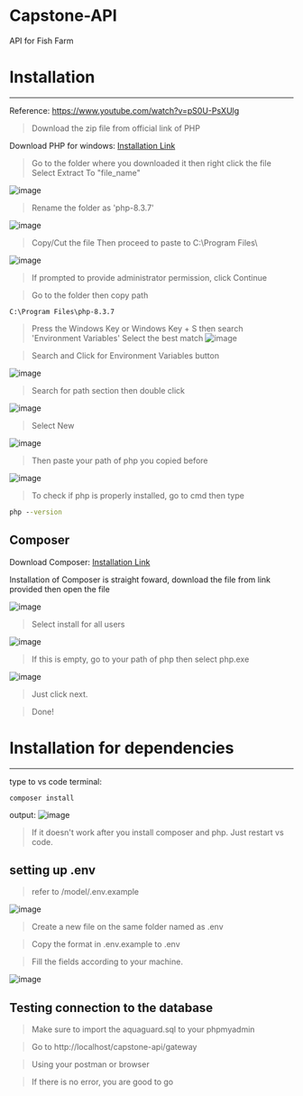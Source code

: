 # Capstone-API
API for Fish Farm


# Installation 
---

Reference: https://www.youtube.com/watch?v=pS0U-PsXUlg

>  Download the zip file from official link of PHP

Download PHP for windows: [Installation Link](https://windows.php.net/downloads/releases/php-8.3.7-Win32-vs16-x64.zip)

> Go to the folder where you downloaded it then right click the file
> Select Extract To "file_name"

![image](https://github.com/Yajme/Capstone-API/assets/88352665/b5d3de07-2c47-425f-afe0-75cc5fb6ae73)

> Rename the folder as 'php-8.3.7'

 ![image](https://github.com/Yajme/Capstone-API/assets/88352665/224c8ecf-908c-4865-a005-94fc42b171ec)

> Copy/Cut the file
> Then proceed to paste to C:\Program Files\


![image](https://github.com/Yajme/Capstone-API/assets/88352665/7d44cb43-fdb4-4b9d-8907-cbb23c60ebef)

> If prompted to provide administrator permission, click Continue

> Go to the folder then copy path
```
C:\Program Files\php-8.3.7
```
> Press the Windows Key or Windows Key + S then search 'Environment Variables'
> Select the best match 
![image](https://github.com/Yajme/Capstone-API/assets/88352665/34acec0a-6934-492b-ba16-e95f924dcaba)

> Search and Click for Environment Variables button

![image](https://github.com/Yajme/Capstone-API/assets/88352665/d46a5404-40a2-48e1-a62f-f4414f0a30ca)


>Search for path section then double click

![image](https://github.com/Yajme/Capstone-API/assets/88352665/eabcd1c4-8164-4432-bef1-70146501f9a7)

> Select New

![image](https://github.com/Yajme/Capstone-API/assets/88352665/e1b312a0-e28c-4572-8188-8cfac3c68ca5)

>Then paste your path of php you copied before

![image](https://github.com/Yajme/Capstone-API/assets/88352665/7c18f0d2-4193-4737-b592-5017c904d107)

> To check if php is properly installed, go to cmd then type

```cmd
php --version 
```

## Composer
Download Composer:  [Installation Link](https://getcomposer.org/Composer-Setup.exe)

Installation of Composer is straight foward, download the file from link provided then open the file

![image](https://github.com/Yajme/Capstone-API/assets/88352665/87d08584-3236-45fd-b65c-235747d454e6)

> Select install for all users

![image](https://github.com/Yajme/Capstone-API/assets/88352665/435c34f5-a9b7-4d72-a8cf-96c19d49ba5a)
> If this is empty, go to your path of php then select php.exe


![image](https://github.com/Yajme/Capstone-API/assets/88352665/83bb4578-99f9-4537-a14a-58ed1a816fa4)
> Just click next.


>Done!



# Installation for dependencies
---

type to vs code terminal:
```
composer install
```

output:
![image](https://github.com/Yajme/Capstone-API/assets/88352665/75351bda-f839-49b1-a897-cd8c8f86d176)

> If it doesn't work after you install composer and php. Just restart vs code.


## setting up .env
> refer to /model/.env.example

![image](https://github.com/Yajme/Capstone-API/assets/88352665/3026e835-1308-4415-a92d-2594e1fdebf8)


>Create a new file on the same folder named as .env

>Copy the format in .env.example to .env


>Fill the fields according to your machine.

![image](https://github.com/Yajme/Capstone-API/assets/88352665/e979a507-f6d9-45cb-a211-73b622c6149e)


## Testing connection to the database

> Make sure to import the aquaguard.sql to your phpmyadmin

>Go to http://localhost/capstone-api/gateway

>Using your postman or browser

> If there is no error, you are good to go
